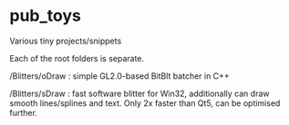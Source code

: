 # pub_toys
Various tiny projects/snippets

Each of the root folders is separate. 

/Blitters/oDraw		: simple GL2.0-based BitBlt batcher in C++

/Blitters/sDraw		: fast software blitter for Win32, additionally can draw smooth lines/splines and text. Only 2x faster than Qt5, can be optimised further. 
